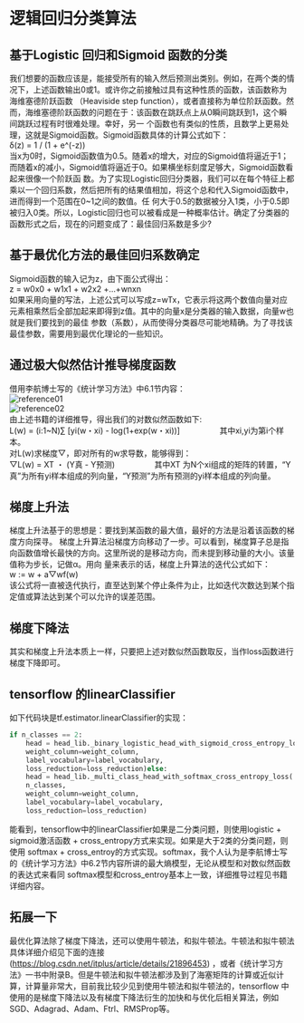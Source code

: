 # 逻辑回归分类算法

## 基于Logistic 回归和Sigmoid 函数的分类

我们想要的函数应该是，能接受所有的输入然后预测出类别。例如，在两个类的情况下，上述函数输出0或1。或许你之前接触过具有这种性质的函数，该函数称为海维塞德阶跃函数
（Heaviside step function），或者直接称为单位阶跃函数。然而，海维塞德阶跃函数的问题在于：该函数在跳跃点上从0瞬间跳跃到1，这个瞬间跳跃过程有时很难处理。幸好，另一
个函数也有类似的性质，且数学上更易处理，这就是Sigmoid函数。Sigmoid函数具体的计算公式如下：<br>
    δ(z) = 1 / (1 + e^(-z))<br>
当x为0时，Sigmoid函数值为0.5。随着x的增大，对应的Sigmoid值将逼近于1；而随着x的减小，Sigmoid值将逼近于0。如果横坐标刻度足够大，Sigmoid函数看起来很像一个阶跃函
数。为了实现Logistic回归分类器，我们可以在每个特征上都乘以一个回归系数，然后把所有的结果值相加，将这个总和代入Sigmoid函数中，进而得到一个范围在0~1之间的数值。任
何大于0.5的数据被分入1类，小于0.5即被归入0类。所以，Logistic回归也可以被看成是一种概率估计。确定了分类器的函数形式之后，现在的问题变成了：最佳回归系数是多少?

## 基于最优化方法的最佳回归系数确定

Sigmoid函数的输入记为z，由下面公式得出：<br>
    z = w0x0 + w1x1 + w2x2 +...+wnxn <br> 
如果采用向量的写法，上述公式可以写成z=wTx，它表示将这两个数值向量对应元素相乘然后全部加起来即得到z值。其中的向量x是分类器的输入数据，向量w也就是我们要找到的最佳
参数（系数），从而使得分类器尽可能地精确。为了寻找该最佳参数，需要用到最优化理论的一些知识。

## 通过极大似然估计推导梯度函数
借用李航博士写的《统计学习方法》中6.1节内容：<br>
![reference01](http://icode.baidu.com/repos/baidu/hec-system-sw/Machine-Learning/blob/master:LogisticRegressionClassifier/images/reference01.png)<br>
![reference02](http://icode.baidu.com/repos/baidu/hec-system-sw/Machine-Learning/blob/master:LogisticRegressionClassifier/images/reference02.png)<br>
由上述书籍的详细推导，得出我们的对数似然函数如下:<br>
    L(w) = (i:1~N)∑ [yi(w・xi) - log(1+exp(w・xi))]　　　　　其中xi,yi为第i个样本。<br>
 对L(w)求梯度▽，即对所有的w求导数，能够得到：<br>
    ▽L(w) = XT ・ (Y真 - Y预测)　　　　　其中XT 为N个xi组成的矩阵的转置，“Y真”为所有yi样本组成的列向量，“Y预测”为所有预测的yi样本组成的列向量。<br>

## 梯度上升法
梯度上升法基于的思想是：要找到某函数的最大值，最好的方法是沿着该函数的梯度方向探寻。
梯度上升算法沿梯度方向移动了一步。可以看到，梯度算子总是指向函数值增长最快的方向。这里所说的是移动方向，而未提到移动量的大小。该量值称为步长，记做α。用向
量来表示的话，梯度上升算法的迭代公式如下：<br>
	w := w + a▽wf(w)<br>
该公式将一直被迭代执行，直至达到某个停止条件为止，比如迭代次数达到某个指定值或算法达到某个可以允许的误差范围。

## 梯度下降法
其实和梯度上升法本质上一样，只要把上述对数似然函数取反，当作loss函数进行梯度下降即可。

## tensorflow 的linearClassifier
如下代码块是tf.estimator.linearClassifier的实现：
```Python
if n_classes == 2: 
    head = head_lib._binary_logistic_head_with_sigmoid_cross_entropy_loss(  # pylint: disable=protected-access      
    weight_column=weight_column,      
    label_vocabulary=label_vocabulary,      
    loss_reduction=loss_reduction)else:  
    head = head_lib._multi_class_head_with_softmax_cross_entropy_loss(  # pylint: disable=protected-access      
    n_classes, 
    weight_column=weight_column,      
    label_vocabulary=label_vocabulary,      
    loss_reduction=loss_reduction)
```
能看到，tensorflow中的linearClassifier如果是二分类问题，则使用logistic + sigmoid激活函数 + cross_entropy方式来实现。如果是大于2类的分类问题，则使用
softmax + cross_entroy的方式实现。softmax，我个人认为是李航博士写的《统计学习方法》中6.2节内容所讲的最大熵模型，无论从模型和对数似然函数的表达式来看同
softmax模型和cross_entroy基本上一致，详细推导过程见书籍详细内容。

## 拓展一下
最优化算法除了梯度下降法，还可以使用牛顿法，和拟牛顿法。牛顿法和拟牛顿法具体详细介绍见下面的连接(https://blog.csdn.net/itplus/article/details/21896453)
，或者《统计学习方法》一书中附录B。但是牛顿法和拟牛顿法都涉及到了海塞矩阵的计算或近似计算，计算量非常大，目前我比较少见到使用牛顿法和拟牛顿法的，tensorflow
中使用的是梯度下降法以及有梯度下降法衍生的加快和与优化后相关算法，例如SGD、Adagrad、Adam、Ftrl、RMSProp等。
